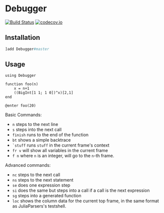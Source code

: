 # Debugger

[![Build Status](https://travis-ci.org/JuliaDebug/Debugger.jl.svg?branch=master)](https://travis-ci.org/JuliaDebug/Debugger.jl)
[![codecov.io](http://codecov.io/github/JuliaDebug/Debugger.jl/coverage.svg?branch=master)](http://codecov.io/github/JuliaDebug/Debugger.jl?branch=master)

## Installation

```jl
]add Debugger#master
```

## Usage

```
using Debugger

function foo(n)
    x = n+1
    ((BigInt[1 1; 1 0])^x)[2,1]
end

@enter foo(20)
```

Basic Commands:
- `n` steps to the next line
- `s` steps into the next call
- `finish` runs to the end of the function
- `bt` shows a simple backtrace
- ``` `stuff ``` runs `stuff` in the current frame's context
- `fr v` will show all variables in the current frame
- `f n` where `n` is an integer, will go to the `n`-th frame.

Advanced commands:
- `nc` steps to the next call
- `ns` steps to the next statement
- `se` does one expression step
- `si` does the same but steps into a call if a call is the next expression
- `sg` steps into a generated function
- `loc` shows the column data for the current top frame, in the same format
  as JuliaParsers's testshell.
